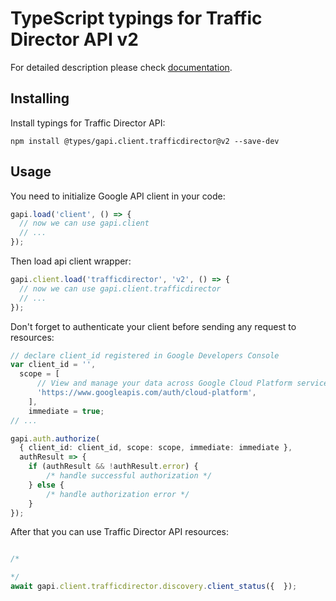 # TypeScript typings for Traffic Director API v2


For detailed description please check [documentation](https://www.envoyproxy.io/docs/envoy/latest/configuration/overview/v2_overview#management-server).

## Installing

Install typings for Traffic Director API:

```
npm install @types/gapi.client.trafficdirector@v2 --save-dev
```

## Usage

You need to initialize Google API client in your code:

```typescript
gapi.load('client', () => {
  // now we can use gapi.client
  // ...
});
```

Then load api client wrapper:

```typescript
gapi.client.load('trafficdirector', 'v2', () => {
  // now we can use gapi.client.trafficdirector
  // ...
});
```

Don't forget to authenticate your client before sending any request to resources:

```typescript
// declare client_id registered in Google Developers Console
var client_id = '',
  scope = [ 
      // View and manage your data across Google Cloud Platform services
      'https://www.googleapis.com/auth/cloud-platform',
    ],
    immediate = true;
// ...

gapi.auth.authorize(
  { client_id: client_id, scope: scope, immediate: immediate },
  authResult => {
    if (authResult && !authResult.error) {
        /* handle successful authorization */
    } else {
        /* handle authorization error */
    }
});
```

After that you can use Traffic Director API resources:

```typescript

/*

*/
await gapi.client.trafficdirector.discovery.client_status({  });
```
